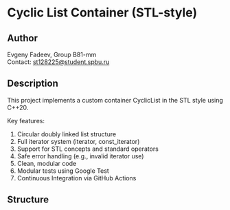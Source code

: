 # Cyclic List Container (STL-style)

## Author
Evgeny Fadeev, Group B81-mm  
Contact: st128225@student.spbu.ru

## Description
This project implements a custom container CyclicList<T> in the STL style using C++20.

Key features:
1. Circular doubly linked list structure
2. Full iterator system (iterator, const_iterator)
3. Support for STL concepts and standard operators
4. Safe error handling (e.g., invalid iterator use)
5. Clean, modular code
6. Modular tests using Google Test
7. Continuous Integration via GitHub Actions

## Structure
